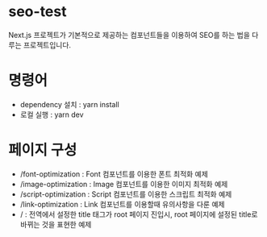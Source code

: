 # seo-test

Next.js 프로젝트가 기본적으로 제공하는 컴포넌트들을 이용하여 SEO를 하는 법을 다루는 프로젝트입니다.

# 명령어

- dependency 설치 : yarn install
- 로컬 실행 : yarn dev

# 페이지 구성

- /font-optimization : Font 컴포넌트를 이용한 폰트 최적화 예제
- /image-optimization : Image 컴포넌트를 이용한 이미지 최적화 예제
- /script-optimization : Script 컴포넌트를 이용한 스크립트 최적화 예제
- /link-optimization : Link 컴포넌트를 이용할때 유의사항을 다룬 예제
- / : 전역에서 설정한 title 태그가 root 페이지 진입시, root 페이지에 설정된 title로 바뀌는 것을 표현한 예제
